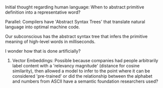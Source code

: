 Initial thought regarding human language: When to abstract primitive definition into a representative word?

Parallel: Compilers have 'Abstract Syntax Trees' that translate natural language into optimal machine code.

Our subconscious has the abstract syntax tree that infers the primitive meaning of high-level words in milliseconds.

I wonder how that is done artificially?

1. Vector Embeddings: Possible because companies had people arbitrarily label content with a 'relevancy magnitude' (distance for cosine similarity), then allowed a model to infer to the point where it can be considered 'pre-trained' or did the relationship between the alphabet and numbers from ASCII have a semantic foundation researchers used?